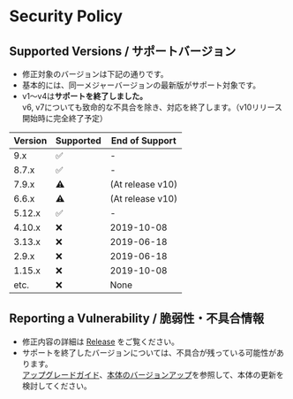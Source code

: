 # Security Policy

## Supported Versions / サポートバージョン

- 修正対象のバージョンは下記の通りです。
- 基本的には、同一メジャーバージョンの最新版がサポート対象です。
- v1～v4は**サポートを終了しました。**  
v6, v7についても致命的な不具合を除き、対応を終了します。（v10リリース開始時に完全終了予定）

| Version | Supported          | End of Support |
| ------- | ------------------ |----------------|
| 9.x     | :white_check_mark: |-               |
| 8.7.x   | :white_check_mark: |-               |
| 7.9.x   | :warning:          |(At release v10)|
| 6.6.x   | :warning:          |(At release v10)|
| 5.12.x  | :white_check_mark: |-               |
| 4.10.x  | :x:                |2019-10-08      |
| 3.13.x  | :x:                |2019-06-18      |
| 2.9.x   | :x:                |2019-06-18      |
| 1.15.x  | :x:                |2019-10-08      |
| etc.    | :x:                |None            |

## Reporting a Vulnerability / 脆弱性・不具合情報

- 修正内容の詳細は [Release](../../releases) をご覧ください。
- サポートを終了したバージョンについては、不具合が残っている可能性があります。  
[アップグレードガイド](../../wiki/MigrationGuide)、[本体のバージョンアップ](../../wiki/HowToUpdate)を参照して、本体の更新を検討してください。
